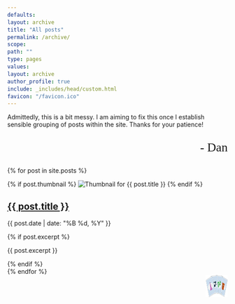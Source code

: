 ```yaml
---
defaults:
layout: archive
title: "All posts"
permalink: /archive/
scope:
path: ""
type: pages
values:
layout: archive
author_profile: true
include: _includes/head/custom.html
favicon: "/favicon.ico"
---
```

Admittedly, this is a bit messy. I am aiming to fix this once I establish sensible grouping of posts within the site. Thanks for your patience!
<p style="font-family: 'Brush Script MT', cursive; text-align: right; font-size: 28px;">- Dan</p>

{% for post in site.posts %}
<article class="post">
    <div class="post-content-thumbnail">
      {% if post.thumbnail %}
        <img src="{{ post.thumbnail }}" alt="Thumbnail for {{ post.title }}" class="post-thumbnail">
      {% endif %}
      <div class="post-content">
        <h2><a href="{{ post.url }}">{{ post.title }}</a></h2>
        <p class="post-meta">
          <i class="fa fa-calendar"></i> <time datetime="{{ post.date | date_to_xmlschema }}">{{ post.date | date: "%B %d, %Y" }}</time>
        </p>  
        {% if post.excerpt %}
          <p>{{ post.excerpt }}</p>
        {% endif %}
      </div>
    </div>
  </article>
{% endfor %}

<div style="text-align: right;"> <img src="/assets/back_to_home_button.png" alt="custom emoji" width="50px" height="50px">
